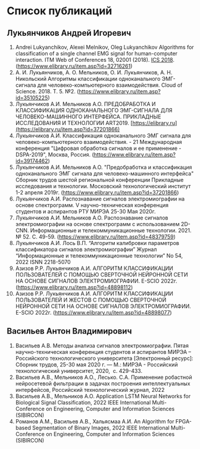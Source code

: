 # Список публикаций

## Лукьянчиков Андрей Игоревич

1. Andrei Lukyanchikov, Alexei Melnikov, Oleg Lukyanchikov Algorithms for classification of a single channel EMG signal for human-computer interaction. ITM Web of Conferences 18, 02001 (2018). [ICS 2018](https://doi.org/10.1051/itmconf/20181802001). (https://www.elibrary.ru/item.asp?id=32716261)
2. А. И. Лукьянчиков, А. О. Мельников, О. И. Лукьянчиков, А. Н. Никольский Алгоритмы классификации одноканального ЭМГ-сигнала для человеко-компьютерного взаимодействия. Cloud of Science. 2018. T. 5. №2. (https://www.elibrary.ru/item.asp?id=35105225)
3. Лукьянчиков А.И. Мельников А.О. ПРЕДОБРАБОТКА И КЛАССИФИКАЦИЯ ОДНОКАНАЛЬНОГО ЭМГ-СИГНАЛА ДЛЯ ЧЕЛОВЕКО-МАШИННОГО ИНТЕРФЕЙСА. ПРИКЛАДНЫЕ ИССЛЕДОВАНИЯ И ТЕХНОЛОГИИ ART2019. [https://elibrary.ru](https://elibrary.ru/item.asp?id=37201866)
4. Лукьянчиков А.И. Классификация одноканального ЭМГ сигнала для человеко-компьютерного взаимодействия. - 21 Международная конференция "Цифровая обработка сигналов и ее применение - DSPA-2019", Москва, Россия. (https://www.elibrary.ru/item.asp?id=39174462)
5. Лукьянчиков А.И. Мельников А.О. "Предобработка и классификация одноканального ЭМГ сигнала для человеко-машинного интерфейса" Сборник трудов шестой региональной конференции Прикладные исследования и технологии. Московский технологический институт 1-2 апреля 2019г. (https://www.elibrary.ru/item.asp?id=37201866)
6. Лукьянчиков А.И. Распознавание сигналов электромиографии на основе спектрограмм. V научно-техническая конференция студентов и аспирантов РТУ МИРЭА 25-30 Мая 2020г.
7. Лукьянчиков А.И. Мельников А.О. Распознавание сигналов электромиографии на основе спектрограмм с использованием 2D-CNN.
   Информационные и телекоммуникационные технологии. 2021. № 52. С. 49-59. (https://www.elibrary.ru/item.asp?id=48379759)
8. Лукьянчиков А.И. Лось В.П. “Алгоритм калибровки параметров классификатора сигналов электромиографии” Журнал “Информационные и телекоммуникационные технологии” No 54, 2022 ISNN 2218-5070
9. Азизов Р.Р. Лукьянчиков А.И. АЛГОРИТМ КЛАССИФИКАЦИИ ПОЛЬЗОВАТЕЛЕЙ С ПОМОЩЬЮ СВЕРТОЧНОЙ НЕЙРОННОЙ СЕТИ НА ОСНОВЕ СИГНАЛОВ ЭЛЕКТРОМИОГРАФИИ. E-SCIO 2022г. (https://www.elibrary.ru/item.asp?id=48898112)
10. Азизов Р.Р. Лукьянчиков А.И. АЛГОРИТМ КЛАССИФИКАЦИИ ПОЛЬЗОВАТЕЛЕЙ И ЖЕСТОВ С ПОМОЩЬЮ СВЕРТОЧНОЙ НЕЙРОННОЙ СЕТИ НА ОСНОВЕ СИГНАЛОВ ЭЛЕКТРОМИОГРАФИИ. E-SCIO 2022г. (https://www.elibrary.ru/item.asp?id=48898077)

## Васильев Антон Владимирович

1. Васильев А.В. Методы анализа сигналов электромиографии. Пятая научно-техническая конференция студентов и аспирантов МИРЭА – Российского технологического университета [Электронный ресурс]: Сборник трудов, 25-30 мая 2020 г. — М.: МИРЭА - Российский технологический университет, 2020,  с. 429-433.
1. Васильев А.В., Мельников А.О., Лесько. С.А. Применение робастной нейросетевой фильтрации в задачах построения интеллектуальных интерфейсов, Российский технологический журнал, 2022
1. Васильев А.В., Мельников А.О. Application LSTM Neural Networks for Biological Signal Classification, 2022 IEEE International Multi-Conference on Engineering, Computer and Information Sciences (SIBIRCON)
1. Романов А.М., Васильев А.В., Хальясмаа А.И. An Algorithm for FPGA-based Segmentation of Binary Images, 2022 IEEE International Multi-Conference on Engineering, Computer and Information Sciences (SIBIRCON)
